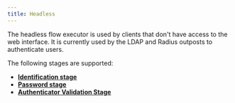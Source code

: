 ```yaml
---
title: Headless
---
```


The headless flow executor is used by clients that don't have access to the web interface. It is currently used by the LDAP and Radius outposts to authenticate users.

The following stages are supported:

- [**Identification stage**](../../stages/identification/index.mdx)
- [**Password stage**](../../stages/password/index.md)
- [**Authenticator Validation Stage**](../../stages/authenticator_validate/index.mdx)
